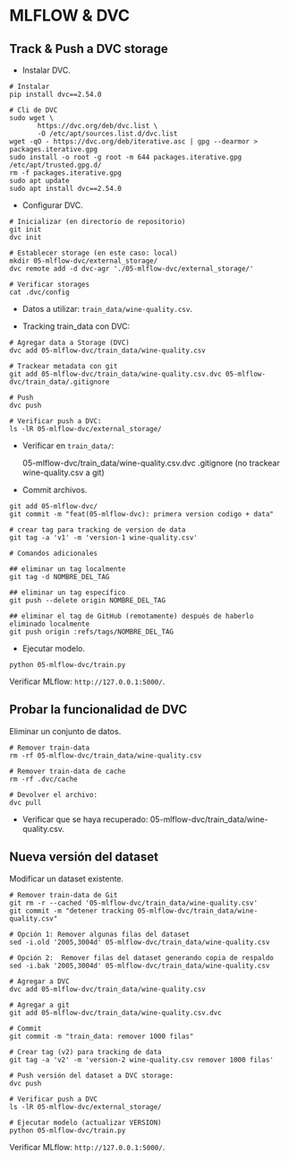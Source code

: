 # **MLFLOW & DVC**

## Track & Push a DVC storage

- Instalar DVC.

```
# Instalar
pip install dvc==2.54.0

# Cli de DVC
sudo wget \
       https://dvc.org/deb/dvc.list \
       -O /etc/apt/sources.list.d/dvc.list
wget -qO - https://dvc.org/deb/iterative.asc | gpg --dearmor > packages.iterative.gpg
sudo install -o root -g root -m 644 packages.iterative.gpg /etc/apt/trusted.gpg.d/
rm -f packages.iterative.gpg
sudo apt update
sudo apt install dvc==2.54.0
```

- Configurar DVC.

```
# Inicializar (en directorio de repositorio)
git init
dvc init

# Establecer storage (en este caso: local)
mkdir 05-mlflow-dvc/external_storage/
dvc remote add -d dvc-agr './05-mlflow-dvc/external_storage/'

# Verificar storages
cat .dvc/config
```

- Datos a utilizar: `train_data/wine-quality.csv`.

- Tracking train_data con DVC:

```
# Agregar data a Storage (DVC)
dvc add 05-mlflow-dvc/train_data/wine-quality.csv

# Trackear metadata con git
git add 05-mlflow-dvc/train_data/wine-quality.csv.dvc 05-mlflow-dvc/train_data/.gitignore

# Push 
dvc push

# Verificar push a DVC:
ls -lR 05-mlflow-dvc/external_storage/
```

- Verificar en `train_data/`: 

    05-mlflow-dvc/train_data/wine-quality.csv.dvc
    .gitignore (no trackear wine-quality.csv a git)

- Commit archivos.

```
git add 05-mlflow-dvc/
git commit -m "feat(05-mlflow-dvc): primera version codigo + data"

# crear tag para tracking de version de data
git tag -a 'v1' -m 'version-1 wine-quality.csv'

# Comandos adicionales

## eliminar un tag localmente 
git tag -d NOMBRE_DEL_TAG

## eliminar un tag específico
git push --delete origin NOMBRE_DEL_TAG

## eliminar el tag de GitHub (remotamente) después de haberlo eliminado localmente
git push origin :refs/tags/NOMBRE_DEL_TAG
```

- Ejecutar modelo.

```
python 05-mlflow-dvc/train.py
```

Verificar MLflow: `http://127.0.0.1:5000/`.

## Probar la funcionalidad de DVC

Eliminar un conjunto de datos.

```
# Remover train-data
rm -rf 05-mlflow-dvc/train_data/wine-quality.csv

# Remover train-data de cache
rm -rf .dvc/cache

# Devolver el archivo: 
dvc pull
```

- Verificar que se haya recuperado: 05-mlflow-dvc/train_data/wine-quality.csv.

## Nueva versión del dataset

Modificar un dataset existente.

```
# Remover train-data de Git
git rm -r --cached '05-mlflow-dvc/train_data/wine-quality.csv'
git commit -m "detener tracking 05-mlflow-dvc/train_data/wine-quality.csv" 

# Opción 1: Remover algunas filas del dataset
sed -i.old '2005,3004d' 05-mlflow-dvc/train_data/wine-quality.csv

# Opción 2:  Remover filas del dataset generando copia de respaldo
sed -i.bak '2005,3004d' 05-mlflow-dvc/train_data/wine-quality.csv

# Agregar a DVC
dvc add 05-mlflow-dvc/train_data/wine-quality.csv

# Agregar a git
git add 05-mlflow-dvc/train_data/wine-quality.csv.dvc

# Commit 
git commit -m "train_data: remover 1000 filas"

# Crear tag (v2) para tracking de data
git tag -a 'v2' -m 'version-2 wine-quality.csv remover 1000 filas'

# Push versión del dataset a DVC storage: 
dvc push

# Verificar push a DVC
ls -lR 05-mlflow-dvc/external_storage/

# Ejecutar modelo (actualizar VERSION)
python 05-mlflow-dvc/train.py
```

Verificar MLflow: `http://127.0.0.1:5000/`.